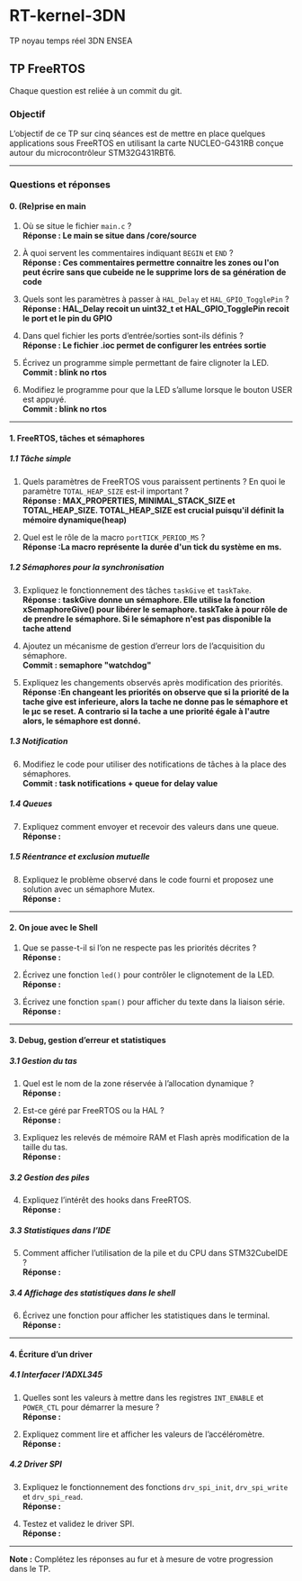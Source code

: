 # RT-kernel-3DN
TP noyau temps réel 3DN ENSEA

## TP FreeRTOS
Chaque question est reliée à un commit du git.
### Objectif
L’objectif de ce TP sur cinq séances est de mettre en place quelques applications sous FreeRTOS en utilisant la carte NUCLEO-G431RB conçue autour du microcontrôleur STM32G431RBT6.

---

### Questions et réponses

#### 0. (Re)prise en main
1. Où se situe le fichier `main.c` ?  
   **Réponse : Le main se situe dans /core/source**

2. À quoi servent les commentaires indiquant `BEGIN` et `END` ?  
   **Réponse : Ces commentaires permettre connaitre les zones ou l'on peut écrire sans que cubeide ne le supprime lors de sa génération de code**

3. Quels sont les paramètres à passer à `HAL_Delay` et `HAL_GPIO_TogglePin` ?  
   **Réponse : HAL_Delay recoit un uint32_t et HAL_GPIO_TogglePin recoit le port et le pin du GPIO**

4. Dans quel fichier les ports d’entrée/sorties sont-ils définis ?  
   **Réponse : Le fichier .ioc permet de configurer les entrées sortie**

5. Écrivez un programme simple permettant de faire clignoter la LED.  
   **Commit : blink no rtos**

6. Modifiez le programme pour que la LED s’allume lorsque le bouton USER est appuyé.  
   **Commit : blink no rtos**

---

#### 1. FreeRTOS, tâches et sémaphores

##### 1.1 Tâche simple
1. Quels paramètres de FreeRTOS vous paraissent pertinents ? En quoi le paramètre `TOTAL_HEAP_SIZE` est-il important ?  
   **Réponse : MAX_PROPERTIES, MINIMAL_STACK_SIZE et TOTAL_HEAP_SIZE. TOTAL_HEAP_SIZE est crucial puisqu'il définit la mémoire dynamique(heap)**

2. Quel est le rôle de la macro `portTICK_PERIOD_MS` ?  
   **Réponse :La macro représente la durée d'un tick du système en ms.**

##### 1.2 Sémaphores pour la synchronisation
3. Expliquez le fonctionnement des tâches `taskGive` et `taskTake`.  
   **Réponse : taskGive donne un sémaphore. Elle utilise la fonction xSemaphoreGive() pour libérer le semaphore. taskTake à pour rôle de de prendre le sémaphore. Si le sémaphore n'est pas disponible la tache attend**

4. Ajoutez un mécanisme de gestion d’erreur lors de l’acquisition du sémaphore.  
   **Commit :  semaphore "watchdog"**

5. Expliquez les changements observés après modification des priorités.  
   **Réponse :En changeant les priorités on observe que si la priorité de la tache give est inferieure, alors la tache ne donne pas le sémaphore et le µc se reset. A contrario si la tache a une priorité égale à l'autre alors, le sémaphore est donné.**

##### 1.3 Notification
6. Modifiez le code pour utiliser des notifications de tâches à la place des sémaphores.  
   **Commit : task notifications + queue for delay value**

##### 1.4 Queues
7. Expliquez comment envoyer et recevoir des valeurs dans une queue.  
   **Réponse :**

##### 1.5 Réentrance et exclusion mutuelle
8. Expliquez le problème observé dans le code fourni et proposez une solution avec un sémaphore Mutex.  
   **Réponse :**

---

#### 2. On joue avec le Shell
1. Que se passe-t-il si l’on ne respecte pas les priorités décrites ?  
   **Réponse :**

2. Écrivez une fonction `led()` pour contrôler le clignotement de la LED.  
   **Réponse :**

3. Écrivez une fonction `spam()` pour afficher du texte dans la liaison série.  
   **Réponse :**

---

#### 3. Debug, gestion d’erreur et statistiques

##### 3.1 Gestion du tas
1. Quel est le nom de la zone réservée à l’allocation dynamique ?  
   **Réponse :**

2. Est-ce géré par FreeRTOS ou la HAL ?  
   **Réponse :**

3. Expliquez les relevés de mémoire RAM et Flash après modification de la taille du tas.  
   **Réponse :**

##### 3.2 Gestion des piles
4. Expliquez l’intérêt des hooks dans FreeRTOS.  
   **Réponse :**

##### 3.3 Statistiques dans l’IDE
5. Comment afficher l’utilisation de la pile et du CPU dans STM32CubeIDE ?  
   **Réponse :**

##### 3.4 Affichage des statistiques dans le shell
6. Écrivez une fonction pour afficher les statistiques dans le terminal.  
   **Réponse :**

---

#### 4. Écriture d’un driver

##### 4.1 Interfacer l’ADXL345
1. Quelles sont les valeurs à mettre dans les registres `INT_ENABLE` et `POWER_CTL` pour démarrer la mesure ?  
   **Réponse :**

2. Expliquez comment lire et afficher les valeurs de l’accéléromètre.  
   **Réponse :**

##### 4.2 Driver SPI
3. Expliquez le fonctionnement des fonctions `drv_spi_init`, `drv_spi_write` et `drv_spi_read`.  
   **Réponse :**

4. Testez et validez le driver SPI.  
   **Réponse :**

---

**Note :** Complétez les réponses au fur et à mesure de votre progression dans le TP.

